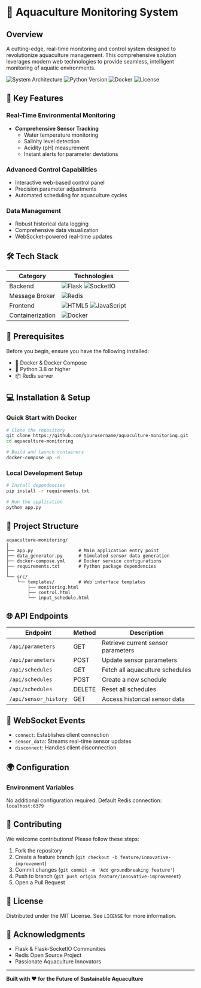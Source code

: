 # 🌊 Aquaculture Monitoring System

## Overview

A cutting-edge, real-time monitoring and control system designed to revolutionize aquaculture management. This comprehensive solution leverages modern web technologies to provide seamless, intelligent monitoring of aquatic environments.

![System Architecture](https://img.shields.io/badge/Architecture-Microservices-blue)
![Python Version](https://img.shields.io/badge/Python-3.8+-green)
![Docker](https://img.shields.io/badge/Containerization-Docker-blue)
![License](https://img.shields.io/badge/License-MIT-yellow)

## 🚀 Key Features

### Real-Time Environmental Monitoring
- **Comprehensive Sensor Tracking**
  - Water temperature monitoring
  - Salinity level detection
  - Acidity (pH) measurement
  - Instant alerts for parameter deviations

### Advanced Control Capabilities
- Interactive web-based control panel
- Precision parameter adjustments
- Automated scheduling for aquaculture cycles

### Data Management
- Robust historical data logging
- Comprehensive data visualization
- WebSocket-powered real-time updates

## 🛠 Tech Stack

| Category | Technologies |
|----------|--------------|
| Backend | ![Flask](https://img.shields.io/badge/Flask-Framework-red) ![SocketIO](https://img.shields.io/badge/SocketIO-Realtime-green) |
| Message Broker | ![Redis](https://img.shields.io/badge/Redis-MessageQueue-red) |
| Frontend | ![HTML5](https://img.shields.io/badge/HTML5-Markup-orange) ![JavaScript](https://img.shields.io/badge/JavaScript-ES6-yellow) |
| Containerization | ![Docker](https://img.shields.io/badge/Docker-Containers-blue) |

## 🔧 Prerequisites

Before you begin, ensure you have the following installed:
- 🐳 Docker & Docker Compose
- 🐍 Python 3.8 or higher
- 📦 Redis server

## 💻 Installation & Setup

### Quick Start with Docker

```bash
# Clone the repository
git clone https://github.com/yourusername/aquaculture-monitoring.git
cd aquaculture-monitoring

# Build and launch containers
docker-compose up -d
```

### Local Development Setup

```bash
# Install dependencies
pip install -r requirements.txt

# Run the application
python app.py
```

## 📂 Project Structure

```
aquaculture-monitoring/
│
├── app.py                 # Main application entry point
├── data_generator.py      # Simulated sensor data generation
├── docker-compose.yml     # Docker service configurations
├── requirements.txt       # Python package dependencies
│
└── src/
    └── templates/         # Web interface templates
        ├── monitoring.html
        ├── control.html
        └── input_schedule.html
```

## 🌐 API Endpoints

| Endpoint | Method | Description |
|----------|--------|-------------|
| `/api/parameters` | GET | Retrieve current sensor parameters |
| `/api/parameters` | POST | Update sensor parameters |
| `/api/schedules` | GET | Fetch all aquaculture schedules |
| `/api/schedules` | POST | Create a new schedule |
| `/api/schedules` | DELETE | Reset all schedules |
| `/api/sensor_history` | GET | Access historical sensor data |

## 🔌 WebSocket Events

- `connect`: Establishes client connection
- `sensor_data`: Streams real-time sensor updates
- `disconnect`: Handles client disconnection

## 🌍 Configuration

### Environment Variables
No additional configuration required. Default Redis connection: `localhost:6379`

## 🤝 Contributing

We welcome contributions! Please follow these steps:

1. Fork the repository
2. Create a feature branch (`git checkout -b feature/innovative-improvement`)
3. Commit changes (`git commit -m 'Add groundbreaking feature'`)
4. Push to branch (`git push origin feature/innovative-improvement`)
5. Open a Pull Request

## 📄 License

Distributed under the MIT License. See `LICENSE` for more information.

## 🙏 Acknowledgments

- Flask & Flask-SocketIO Communities
- Redis Open Source Project
- Passionate Aquaculture Innovators

---

**Built with ❤️ for the Future of Sustainable Aquaculture**